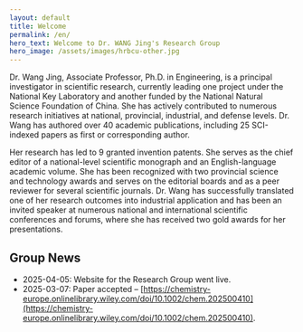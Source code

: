 ```yaml
---
layout: default
title: Welcome
permalink: /en/
hero_text: Welcome to Dr. WANG Jing's Research Group
hero_image: /assets/images/hrbcu-other.jpg
---
```

Dr. Wang Jing, Associate Professor, Ph.D. in Engineering, is a principal investigator in scientific research, currently leading one project under the National Key Laboratory and another funded by the National Natural Science Foundation of China. She has actively contributed to numerous research initiatives at national, provincial, industrial, and defense levels. Dr. Wang has authored over 40 academic publications, including 25 SCI-indexed papers as first or corresponding author.

Her research has led to 9 granted invention patents. She serves as the chief editor of a national-level scientific monograph and an English-language academic volume. She has been recognized with two provincial science and technology awards and serves on the editorial boards and as a peer reviewer for several scientific journals. Dr. Wang has successfully translated one of her research outcomes into industrial application and has been an invited speaker at numerous national and international scientific conferences and forums, where she has received two gold awards for her presentations.

## Group News
* 2025-04-05: Website for the Research Group went live.
* 2025-03-07: Paper accepted – [https://chemistry-europe.onlinelibrary.wiley.com/doi/10.1002/chem.202500410](https://chemistry-europe.onlinelibrary.wiley.com/doi/10.1002/chem.202500410).